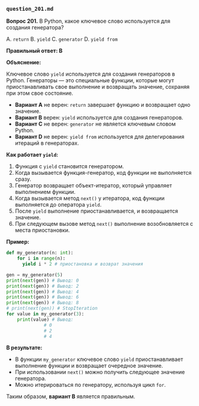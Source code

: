 ### `question_201.md`

**Вопрос 201.** В Python, какое ключевое слово используется для создания генератора?

A. `return`
B. `yield`
C. `generator`
D. `yield from`

**Правильный ответ: B**

**Объяснение:**

Ключевое слово `yield` используется для создания генераторов в Python. Генераторы — это специальные функции, которые могут приостанавливать свое выполнение и возвращать значение, сохраняя при этом свое состояние.

*   **Вариант A** не верен: `return` завершает функцию и возвращает одно значение.
*   **Вариант B** верен: `yield` используется для создания генераторов.
*   **Вариант C** не верен: `generator` не является ключевым словом Python.
*   **Вариант D** не верен: `yield from` используется для делегирования итераций в генераторах.

**Как работает `yield`:**

1.  Функция с `yield` становится генератором.
2.  Когда вызывается функция-генератор, код функции не выполняется сразу.
3.  Генератор возвращает объект-итератор, который управляет выполнением функции.
4.  Когда вызывается метод `next()` у итератора, код функции выполняется до оператора `yield`.
5.  После `yield` выполнение приостанавливается, и возвращается значение.
6.  При следующем вызове метод `next()` выполнение возобновляется с места приостановки.

**Пример:**

```python
def my_generator(n: int):
    for i in range(n):
      yield i * 2 # приостановка и возврат значения

gen = my_generator(5)
print(next(gen)) # Вывод: 0
print(next(gen)) # Вывод: 2
print(next(gen)) # Вывод: 4
print(next(gen)) # Вывод: 6
print(next(gen)) # Вывод: 8
# print(next(gen)) # StopIteration
for value in my_generator(3):
    print(value) # Вывод:
              # 0
              # 2
              # 4

```
**В результате:**
* В функции `my_generator` ключевое слово `yield` приостанавливает выполнение функции и возвращает очередное значение.
* При использовании `next()` можно получить следующее значение генератора.
* Можно итерироваться по генератору, используя цикл `for`.

Таким образом, **вариант B** является правильным.
